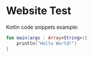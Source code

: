 # Website Test

Kotlin code snippets example:

```kotlin
fun main(args : Array<String>){
    println("Hello World!")
}
```
<script>
document.onreadystatechange = function() {
     if (document.readyState === 'complete') {
	document.getElementById("sidebar").innerHTML = "HELLO!";
     }
}
</script>
